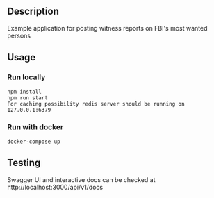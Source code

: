 ## Description
Example application for posting witness reports on FBI's most wanted persons

## Usage

### Run locally
```
npm install  
npm run start  
For caching possibility redis server should be running on 127.0.0.1:6379
```

### Run with docker
```
docker-compose up
```

## Testing
Swagger UI and interactive docs can be checked at http://localhost:3000/api/v1/docs